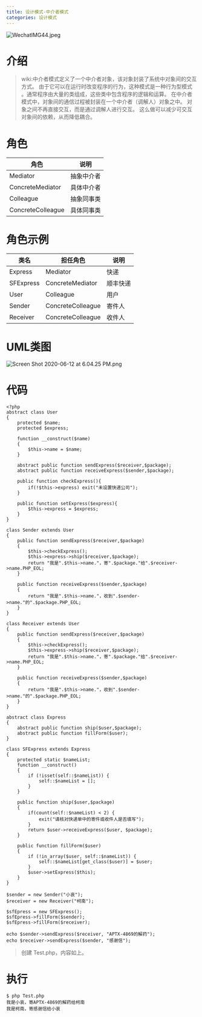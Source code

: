 ```yaml
---
title: 设计模式-中介者模式
categories: 设计模式
---
```


![WechatIMG44.jpeg](https://upload-images.jianshu.io/upload_images/15325592-29c1f622112d5be0.jpeg?imageMogr2/auto-orient/strip%7CimageView2/2/w/1240)
<!-- more -->

#  介绍
> wiki:中介者模式定义了一个中介者对象，该对象封装了系统中对象间的交互方式。 由于它可以在运行时改变程序的行为，这种模式是一种行为型模式 。通常程序由大量的类组成，这些类中包含程序的逻辑和运算。 在中介者模式中，对象间的通信过程被封装在一个中介者（调解人）对象之中。 对象之间不再直接交互，而是通过调解人进行交互。 这么做可以减少可交互对象间的依赖，从而降低耦合。


#  角色 

|角色|    说明|
| ------------ | ------------ |
|Mediator| 抽象中介者|
|ConcreteMediator| 具体中介者|
|Colleague| 抽象同事类|
|ConcreteColleague| 具体同事类|

#  角色示例

|类名 |担任角色|  说明|
| ------------ | ------------ |------------ |
|Express|Mediator|快递|
|SFExpress|ConcreteMediator|顺丰快递|
|User|Colleague|用户|
|Sender|ConcreteColleague|寄件人|
|Receiver|ConcreteColleague|收件人|

#  UML类图

![Screen Shot 2020-06-12 at 6.04.25 PM.png](https://upload-images.jianshu.io/upload_images/15325592-6a8cf23ae35506f5.png?imageMogr2/auto-orient/strip%7CimageView2/2/w/1240)
<!-- more -->


#  代码

```
<?php 
abstract class User
{
    protected $name;
    protected $express;

    function __construct($name)
    {
        $this->name = $name;
    }

    abstract public function sendExpress($receiver,$package);
    abstract public function receiveExpress($sender,$package);

    public function checkExpress(){
        if(!$this->express) exit("未设置快递公司");
    }

    public function setExpress($express){
        $this->express = $express;
    }
}

class Sender extends User
{
    public function sendExpress($receiver,$package)
    {
        $this->checkExpress();
        $this->express->ship($receiver,$package);
        return "我是".$this->name."，寄".$package."给".$receiver->name.PHP_EOL;
    }

    public function receiveExpress($sender,$package)
    {
        return "我是".$this->name."，收到".$sender->name."的".$package.PHP_EOL;
    }
}

class Receiver extends User
{
    public function sendExpress($receiver,$package)
    {
        $this->checkExpress();
        $this->express->ship($receiver,$package);
        return "我是".$this->name."，寄".$package."给".$receiver->name.PHP_EOL;
    }

    public function receiveExpress($sender,$package)
    {
        return "我是".$this->name."，收到".$sender->name."的".$package.PHP_EOL;
    }
}

abstract class Express
{
    abstract public function ship($user,$package);
    abstract public function fillForm($user);
}

class SFExpress extends Express
{
    protected static $nameList;
    function __construct()
    {
        if (!isset(self::$nameList)) {
            self::$nameList = [];
        }
    }

    public function ship($user,$package)
    {
        if(count(self::$nameList) < 2) {
            exit("请核对快递单中的寄件或收件人是否填写");
        }
        return $user->receiveExpress($user, $package);
    }

    public function fillForm($user)
    {
        if (!in_array($user, self::$nameList)) {
            self::$nameList[get_class($user)] = $user;
        }
        $user->setExpress($this);
    }
}

$sender = new Sender("小哀");
$receiver = new Receiver("柯南");

$sfEpress = new SFExpress();
$sfEpress->fillForm($sender);
$sfEpress->fillForm($receiver);

echo $sender->sendExpress($receiver, "APTX-4869的解药");
echo $receiver->sendExpress($sender, "感谢信");
```
> 创建 Test.php，内容如上。

#  执行

```
$ php Test.php
我是小哀，寄APTX-4869的解药给柯南
我是柯南，寄感谢信给小哀
```
